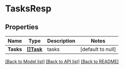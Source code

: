 # TasksResp

## Properties
Name | Type | Description | Notes
------------ | ------------- | ------------- | -------------
**Tasks** | [**[]Task**](Task.md) | tasks | [default to null]

[[Back to Model list]](../README.md#documentation-for-models) [[Back to API list]](../README.md#documentation-for-api-endpoints) [[Back to README]](../README.md)


